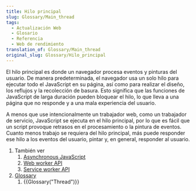 ```yaml
---
title: Hilo principal
slug: Glossary/Main_thread
tags:
  - Actualización Web
  - Glosario
  - Referencia
  - Web de rendimiento
translation_of: Glossary/Main_thread
original_slug: Glossary/Hilo_principal
---
```


El hilo principal es donde un navegador procesa eventos y pinturas del usuario. De manera predeterminada, el navegador usa un solo hilo para ejecutar todo el JavaScript en su página, así como para realizar el diseño, los reflujos y la recolección de basura. Esto significa que las funciones de JavaScript de larga duración pueden bloquear el hilo, lo que lleva a una página que no responde y a una mala experiencia del usuario.

A menos que use intencionalmente un trabajador web, como un trabajador de servicio, JavaScript se ejecuta en el hilo principal, por lo que es fácil que un script provoque retrasos en el procesamiento o la pintura de eventos. Cuanto menos trabajo se requiera del hilo principal, más puede responder ese hilo a los eventos del usuario, pintar y, en general, responder al usuario.

<section id="Quick_links">
  <ol>
    <li>También ver
     <ol>
      <li><a href="/es/docs/Learn/JavaScript/Asynchronous">Asynchronous JavaScript</a></li>
      <li><a href="/es/docs/Web/API/Web_Workers_API">Web worker API</a></li>
      <li><a href="/es/docs/Web/API/Service_Worker_API">Service worker API</a></li>
     </ol>
    </li>
    <li><a href="/es/docs/Glossary">Glossary</a>
     <ol>
      <li>{{Glossary("Thread")}}</li>
     </ol>
    </li>
  </ol>
</section>
